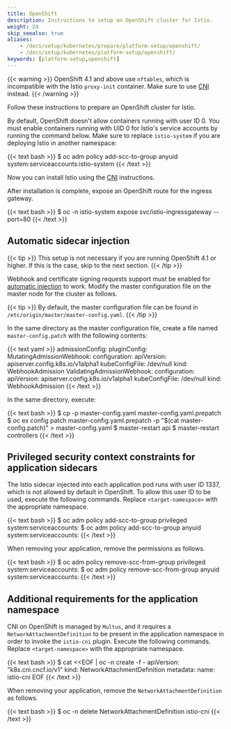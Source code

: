 ```yaml
---
title: OpenShift
description: Instructions to setup an OpenShift cluster for Istio.
weight: 24
skip_seealso: true
aliases:
    - /docs/setup/kubernetes/prepare/platform-setup/openshift/
    - /docs/setup/kubernetes/platform-setup/openshift/
keywords: [platform-setup,openshift]
---
```


{{< warning >}}
OpenShift 4.1 and above use `nftables`, which is incompatible with the Istio `proxy-init` container. Make sure to use [CNI](/docs/setup/additional-setup/cni/) instead.
{{< /warning >}}

Follow these instructions to prepare an OpenShift cluster for Istio.

By default, OpenShift doesn't allow containers running with user ID 0.
You must enable containers running with UID 0 for Istio's service accounts
by running the command below. Make sure to replace `istio-system` if you are
deploying Istio in another namespace:

{{< text bash >}}
$ oc adm policy add-scc-to-group anyuid system:serviceaccounts:istio-system
{{< /text >}}

Now you can install Istio using the [CNI](/docs/setup/additional-setup/cni/) instructions.

After installation is complete, expose an OpenShift route for the ingress gateway.

{{< text bash >}}
$ oc -n istio-system expose svc/istio-ingressgateway --port=80
{{< /text >}}

## Automatic sidecar injection

{{< tip >}}
This setup is not necessary if you are running OpenShift 4.1 or higher. If this is the case, skip to the next section.
{{< /tip >}}

Webhook and certificate signing requests support must be enabled for [automatic injection](/docs/setup/additional-setup/sidecar-injection/#automatic-sidecar-injection) to work. Modify the master configuration file on the master node for the cluster as follows.

{{< tip >}}
By default, the master configuration file can be found in `/etc/origin/master/master-config.yaml`.
{{< /tip >}}

In the same directory as the master configuration file, create a file named `master-config.patch` with the following contents:

{{< text yaml >}}
admissionConfig:
  pluginConfig:
    MutatingAdmissionWebhook:
      configuration:
        apiVersion: apiserver.config.k8s.io/v1alpha1
        kubeConfigFile: /dev/null
        kind: WebhookAdmission
    ValidatingAdmissionWebhook:
      configuration:
        apiVersion: apiserver.config.k8s.io/v1alpha1
        kubeConfigFile: /dev/null
        kind: WebhookAdmission
{{< /text >}}

In the same directory, execute:

{{< text bash >}}
$ cp -p master-config.yaml master-config.yaml.prepatch
$ oc ex config patch master-config.yaml.prepatch -p "$(cat master-config.patch)" > master-config.yaml
$ master-restart api
$ master-restart controllers
{{< /text >}}

## Privileged security context constraints for application sidecars

The Istio sidecar injected into each application pod runs with user ID 1337, which is not allowed by default in OpenShift. To allow this user ID to be used, execute the following commands. Replace `<target-namespace>` with the appropriate namespace.

{{< text bash >}}
$ oc adm policy add-scc-to-group privileged system:serviceaccounts:<target-namespace>
$ oc adm policy add-scc-to-group anyuid system:serviceaccounts:<target-namespace>
{{< /text >}}

When removing your application, remove the permissions as follows.

{{< text bash >}}
$ oc adm policy remove-scc-from-group privileged system:serviceaccounts:<target-namespace>
$ oc adm policy remove-scc-from-group anyuid system:serviceaccounts:<target-namespace>
{{< /text >}}

## Additional requirements for the application namespace

CNI on OpenShift is managed by `Multus`, and it requires a `NetworkAttachmentDefinition` to be present in the application namespace in order to invoke the `istio-cni` plugin. Execute the following commands. Replace `<target-namespace>` with the appropriate namespace.

{{< text bash >}}
$ cat <<EOF | oc -n <target-namespace> create -f -
apiVersion: "k8s.cni.cncf.io/v1"
kind: NetworkAttachmentDefinition
metadata:
  name: istio-cni
EOF
{{< /text >}}

When removing your application, remove the `NetworkAttachmentDefinition` as follows.

{{< text bash >}}
$ oc -n <target-namespace> delete NetworkAttachmentDefinition istio-cni
{{< /text >}}
